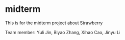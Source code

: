 # midterm
This is for the midterm project about Strawberry


Team member: Yuli Jin, Biyao Zhang, Xihao Cao, Jinyu Li
